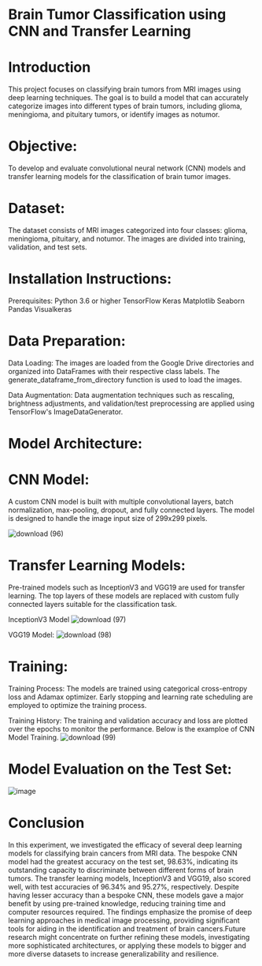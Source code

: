 # Brain Tumor Classification using CNN and Transfer Learning
# Introduction
This project focuses on classifying brain tumors from MRI images using deep learning techniques. The goal is to build a model that can accurately categorize images into different types of brain tumors, including glioma, meningioma, and pituitary tumors, or identify images as notumor.

# Objective:
To develop and evaluate convolutional neural network (CNN) models and transfer learning models for the classification of brain tumor images.

# Dataset:
The dataset consists of MRI images categorized into four classes: glioma, meningioma, pituitary, and notumor. The images are divided into training, validation, and test sets.

# Installation Instructions:
Prerequisites:
Python 3.6 or higher
TensorFlow
Keras
Matplotlib
Seaborn
Pandas
Visualkeras


# Data Preparation:
Data Loading: The images are loaded from the Google Drive directories and organized into DataFrames with their respective class labels. The generate_dataframe_from_directory function is used to load the images.

Data Augmentation:
Data augmentation techniques such as rescaling, brightness adjustments, and validation/test preprocessing are applied using TensorFlow's ImageDataGenerator.

# Model Architecture:
# CNN Model:
A custom CNN model is built with multiple convolutional layers, batch normalization, max-pooling, dropout, and fully connected layers. The model is designed to handle the image input size of 299x299 pixels.

![download (96)](https://github.com/user-attachments/assets/1efe8685-64c2-4432-b62a-b9760bd91838)

# Transfer Learning Models:
Pre-trained models such as InceptionV3 and VGG19 are used for transfer learning. The top layers of these models are replaced with custom fully connected layers suitable for the classification task.

InceptionV3 Model
![download (97)](https://github.com/user-attachments/assets/2fcec961-1a53-4160-b3f3-2e772c9596b8)


VGG19 Model:
![download (98)](https://github.com/user-attachments/assets/670598a3-07d3-48ab-9c16-0eb9ff9367a4)


# Training:
Training Process: The models are trained using categorical cross-entropy loss and Adamax optimizer. Early stopping and learning rate scheduling are employed to optimize the training process.

Training History: The training and validation accuracy and loss are plotted over the epochs to monitor the performance. Below is the examploe of CNN Model Training.
![download (99)](https://github.com/user-attachments/assets/40419398-7ae9-408b-aad2-49cd6131ceb6)

# Model Evaluation on the Test Set:

![image](https://github.com/user-attachments/assets/071392cd-da53-4967-ab53-66be29b084e9)

# Conclusion 
In this experiment, we investigated the efficacy of several deep learning models for classifying brain cancers from MRI data. The bespoke CNN model had the greatest accuracy on the test set, 98.63%, indicating its outstanding capacity to discriminate between different forms of brain tumors. The transfer learning models, InceptionV3 and VGG19, also scored well, with test accuracies of 96.34% and 95.27%, respectively. Despite having lesser accuracy than a bespoke CNN, these models gave a major benefit by using pre-trained knowledge, reducing training time and computer resources required. The findings emphasize the promise of deep learning approaches in medical image processing, providing significant tools for aiding in the identification and treatment of brain cancers.Future research might concentrate on further refining these models, investigating more sophisticated architectures, or applying these models to bigger and more diverse datasets to increase generalizability and resilience.




